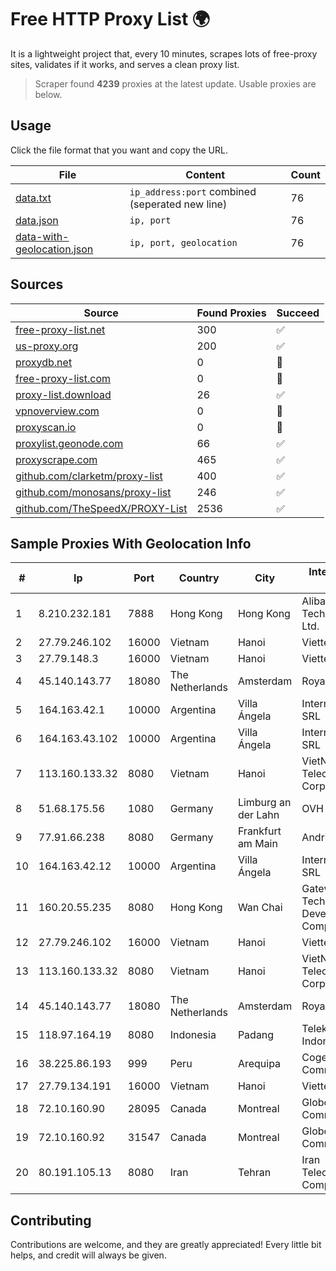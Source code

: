 
# Free HTTP Proxy List 🌍

It is a lightweight project that, every 10 minutes, scrapes lots of free-proxy sites, validates if it works, and serves a clean proxy list.


> Scraper found **4239** proxies at the latest update. Usable proxies are below.

## Usage

Click the file format that you want and copy the URL.


|File|Content|Count|
|----|-------|-----|
|[data.txt](https://raw.githubusercontent.com/themiralay/Proxy-List-World/master/data.txt)|`ip_address:port` combined (seperated new line)|76|
|[data.json](https://raw.githubusercontent.com/themiralay/Proxy-List-World/master/data.json)|`ip, port`|76|
|[data-with-geolocation.json](https://raw.githubusercontent.com/themiralay/Proxy-List-World/master/data-with-geolocation.json)|`ip, port, geolocation`|76|

## Sources

|Source|Found Proxies|Succeed|
|------|-------------|-------|
|[free-proxy-list.net](https://free-proxy-list.net)|300|✅|
|[us-proxy.org](https://www.us-proxy.org)|200|✅|
|[proxydb.net](http://proxydb.net)|0|🚫|
|[free-proxy-list.com](https://free-proxy-list.com/?page=&port=&type%5B%5D=http&type%5B%5D=https&up_time=0&search=Search)|0|🚫|
|[proxy-list.download](https://www.proxy-list.download/HTTP)|26|✅|
|[vpnoverview.com](https://vpnoverview.com/privacy/anonymous-browsing/free-proxy-servers)|0|🚫|
|[proxyscan.io](https://www.proxyscan.io)|0|🚫|
|[proxylist.geonode.com](https://proxylist.geonode.com/api/proxy-list?limit=300&page=1&sort_by=lastChecked&sort_type=desc&protocols=http,https)|66|✅|
|[proxyscrape.com](https://api.proxyscrape.com/v2/?request=displayproxies&protocol=http&timeout=10000&country=all&ssl=all&anonymity=all)|465|✅|
|[github.com/clarketm/proxy-list](https://raw.githubusercontent.com/clarketm/proxy-list/master/proxy-list-raw.txt)|400|✅|
|[github.com/monosans/proxy-list](https://raw.githubusercontent.com/monosans/proxy-list/main/proxies/http.txt)|246|✅|
|[github.com/TheSpeedX/PROXY-List](https://raw.githubusercontent.com/TheSpeedX/PROXY-List/master/http.txt)|2536|✅|


## Sample Proxies With Geolocation Info

|#|Ip|Port|Country|City|Internet Service Provider|
|-|--|----|-------|----|-------------------------|
|1|8.210.232.181|7888|Hong Kong|Hong Kong|Alibaba (US) Technology Co., Ltd.|
|2|27.79.246.102|16000|Vietnam|Hanoi|Viettel Corporation|
|3|27.79.148.3|16000|Vietnam|Hanoi|Viettel Corporation|
|4|45.140.143.77|18080|The Netherlands|Amsterdam|RoyaleHosting BV|
|5|164.163.42.1|10000|Argentina|Villa Ángela|Interret Villa Angela SRL|
|6|164.163.43.102|10000|Argentina|Villa Ángela|Interret Villa Angela SRL|
|7|113.160.133.32|8080|Vietnam|Hanoi|VietNam Post and Telecom Corporation|
|8|51.68.175.56|1080|Germany|Limburg an der Lahn|OVH SAS|
|9|77.91.66.238|8080|Germany|Frankfurt am Main|Andrii Hrosh|
|10|164.163.42.12|10000|Argentina|Villa Ángela|Interret Villa Angela SRL|
|11|160.20.55.235|8080|Hong Kong|Wan Chai|Gateway Technology Development Company Limited|
|12|27.79.246.102|16000|Vietnam|Hanoi|Viettel Corporation|
|13|113.160.133.32|8080|Vietnam|Hanoi|VietNam Post and Telecom Corporation|
|14|45.140.143.77|18080|The Netherlands|Amsterdam|RoyaleHosting BV|
|15|118.97.164.19|8080|Indonesia|Padang|Telekomunikasi Indonesia|
|16|38.225.86.193|999|Peru|Arequipa|Cogent Communications|
|17|27.79.134.191|16000|Vietnam|Hanoi|Viettel Corporation|
|18|72.10.160.90|28095|Canada|Montreal|GloboTech Communications|
|19|72.10.160.92|31547|Canada|Montreal|GloboTech Communications|
|20|80.191.105.13|8080|Iran|Tehran|Iran Telecommunication Company PJS|



## Contributing

Contributions are welcome, and they are greatly appreciated! Every
little bit helps, and credit will always be given.

